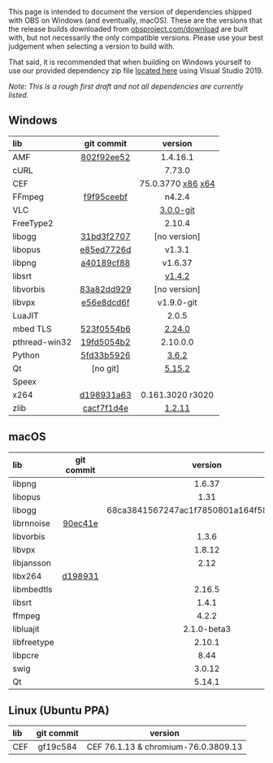 This page is intended to document the version of dependencies shipped with OBS on Windows (and eventually, macOS). These are the versions that the release builds downloaded from [obsproject.com/download](https://obsproject.com/download) are built with, but not necessarily the only compatible versions. Please use your best judgement when selecting a version to build with. 

That said, it is recommended that when building on Windows yourself to use our provided dependency zip file [located here](https://cdn-fastly.obsproject.com/downloads/dependencies2019.zip) using Visual Studio 2019.

*Note: This is a rough first draft and not all dependencies are currently listed.*

## Windows

| lib | git commit | version |
| :--- | :---: | :---: |
| AMF | [802f92ee52](https://github.com/GPUOpen-LibrariesAndSDKs/AMF/commit/802f92ee52b9efa77bf0d3ea8bfaed6040cdd35e) | 1.4.16.1 |
| cURL | | 7.73.0 |
| CEF |  | 75.0.3770 [x86](https://cdn-fastly.obsproject.com/downloads/cef_binary_75.1.16+g16a67c4+chromium-75.0.3770.100_windows32_minimal.zip) [x64](https://cdn-fastly.obsproject.com/downloads/cef_binary_75.1.16+g16a67c4+chromium-75.0.3770.100_windows64_minimal.zip) |
| FFmpeg | [f9f95ceebf](https://github.com/FFmpeg/FFmpeg/commit/f9f95ceebfbd7b7f43c1b7ad34e25d366e6e2d2b) | n4.2.4 |
| VLC | | [3.0.0-git](https://cdn-fastly.obsproject.com/downloads/vlc.zip) |
| FreeType2 | | 2.10.4 |
| libogg | [31bd3f2707](https://github.com/xiph/ogg/commit/31bd3f2707fb7dbae539a7093ba1fc4b2b37d84e) | [no version] |
| libopus | [e85ed7726d](https://github.com/xiph/opus/commit/e85ed7726db5d677c9c0677298ea0cb9c65bdd23) | v1.3.1 |
| libpng | [a40189cf88](https://github.com/glennrp/libpng/commit/a40189cf881e9f0db80511c382292a5604c3c3d1) | v1.6.37 |
| libsrt | | [v1.4.2](https://github.com/Haivision/srt/releases/tag/v1.4.2) |
| libvorbis | [83a82dd929](https://github.com/xiph/vorbis/commit/83a82dd9296400d811b78c06e9ca429e24dd1e5c) | [no version] |
| libvpx | [e56e8dcd6f](https://chromium.googlesource.com/webm/libvpx/+/e56e8dcd6fc9e2b04316be5144c18ca6772f6263) | v1.9.0-git |
| LuaJIT | | 2.0.5 |
| mbed TLS | [523f0554b6](https://github.com/ARMmbed/mbedtls/commit/523f0554b6cdc7ace5d360885c3f5bbcc73ec0e8) | [2.24.0](https://github.com/ARMmbed/mbedtls/releases/tag/v2.24.0) |
| pthread-win32| [19fd5054b2](https://github.com/GerHobbelt/pthread-win32/commit/19fd5054b29af1b4e3b3278bfffbb6274c6c89f5) | 2.10.0.0 |
| Python | [5fd33b5926](https://github.com/python/cpython/commit/5fd33b5926eb8c9352bf5718369b4a8d72c4bb44) | [3.6.2](https://github.com/python/cpython/releases/tag/v3.6.2) |
| Qt | [no git] | [5.15.2](https://cdn-fastly.obsproject.com/downloads/Qt_5.15.2.7z) |
| Speex | | |
| x264 | [d198931a63](https://github.com/mirror/x264/commit/d198931a63049db1f2c92d96c34904c69fde8117) | 0.161.3020 r3020 |
| zlib | [cacf7f1d4e](https://github.com/madler/zlib/commit/cacf7f1d4e3d44d871b605da3b647f07d718623f) | [1.2.11](https://github.com/madler/zlib/releases/tag/v1.2.11) |

## macOS

| lib | git commit | version |
| :--- | :---: | :---: |
|libpng||1.6.37|
|libopus||1.31|
|libogg||68ca3841567247ac1f7850801a164f58738d8df9|
|librnnoise|[90ec41e](https://github.com/xiph/rnnoise/commit/90ec41ef659fd82cfec2103e9bb7fc235e9ea66c)||
|libvorbis||1.3.6|
|libvpx||1.8.12|
|libjansson||2.12|
|libx264|[d198931](https://github.com/mirror/x264/commit/d198931a63049db1f2c92d96c34904c69fde8117)||
|libmbedtls||2.16.5|
|libsrt||1.4.1|
|ffmpeg||4.2.2|
|libluajit||2.1.0-beta3|
|libfreetype||2.10.1|
|libpcre||8.44|
|swig||3.0.12|
|Qt||5.14.1|

## Linux (Ubuntu PPA)

| lib | git commit | version |
| :--- | :---: | :---: |
| CEF | gf19c584 | CEF 76.1.13 & chromium-76.0.3809.13 |